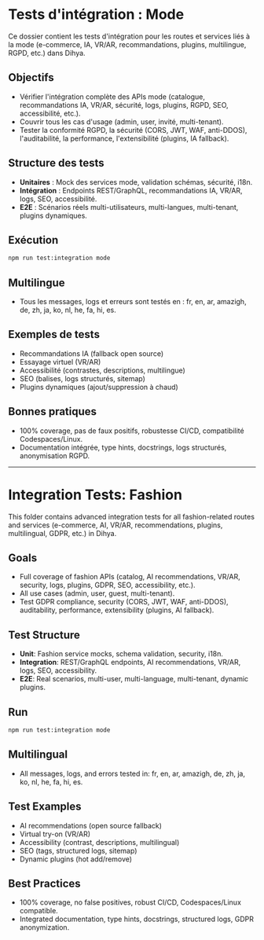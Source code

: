 # Tests d'intégration : Mode

Ce dossier contient les tests d'intégration pour les routes et services liés à la mode (e-commerce, IA, VR/AR, recommandations, plugins, multilingue, RGPD, etc.) dans Dihya.

## Objectifs
- Vérifier l'intégration complète des APIs mode (catalogue, recommandations IA, VR/AR, sécurité, logs, plugins, RGPD, SEO, accessibilité, etc.).
- Couvrir tous les cas d'usage (admin, user, invité, multi-tenant).
- Tester la conformité RGPD, la sécurité (CORS, JWT, WAF, anti-DDOS), l'auditabilité, la performance, l'extensibilité (plugins, IA fallback).

## Structure des tests
- **Unitaires** : Mock des services mode, validation schémas, sécurité, i18n.
- **Intégration** : Endpoints REST/GraphQL, recommandations IA, VR/AR, logs, SEO, accessibilité.
- **E2E** : Scénarios réels multi-utilisateurs, multi-langues, multi-tenant, plugins dynamiques.

## Exécution
```bash
npm run test:integration mode
```

## Multilingue
- Tous les messages, logs et erreurs sont testés en : fr, en, ar, amazigh, de, zh, ja, ko, nl, he, fa, hi, es.

## Exemples de tests
- Recommandations IA (fallback open source)
- Essayage virtuel (VR/AR)
- Accessibilité (contrastes, descriptions, multilingue)
- SEO (balises, logs structurés, sitemap)
- Plugins dynamiques (ajout/suppression à chaud)

## Bonnes pratiques
- 100% coverage, pas de faux positifs, robustesse CI/CD, compatibilité Codespaces/Linux.
- Documentation intégrée, type hints, docstrings, logs structurés, anonymisation RGPD.

---

# Integration Tests: Fashion

This folder contains advanced integration tests for all fashion-related routes and services (e-commerce, AI, VR/AR, recommendations, plugins, multilingual, GDPR, etc.) in Dihya.

## Goals
- Full coverage of fashion APIs (catalog, AI recommendations, VR/AR, security, logs, plugins, GDPR, SEO, accessibility, etc.).
- All use cases (admin, user, guest, multi-tenant).
- Test GDPR compliance, security (CORS, JWT, WAF, anti-DDOS), auditability, performance, extensibility (plugins, AI fallback).

## Test Structure
- **Unit**: Fashion service mocks, schema validation, security, i18n.
- **Integration**: REST/GraphQL endpoints, AI recommendations, VR/AR, logs, SEO, accessibility.
- **E2E**: Real scenarios, multi-user, multi-language, multi-tenant, dynamic plugins.

## Run
```bash
npm run test:integration mode
```

## Multilingual
- All messages, logs, and errors tested in: fr, en, ar, amazigh, de, zh, ja, ko, nl, he, fa, hi, es.

## Test Examples
- AI recommendations (open source fallback)
- Virtual try-on (VR/AR)
- Accessibility (contrast, descriptions, multilingual)
- SEO (tags, structured logs, sitemap)
- Dynamic plugins (hot add/remove)

## Best Practices
- 100% coverage, no false positives, robust CI/CD, Codespaces/Linux compatible.
- Integrated documentation, type hints, docstrings, structured logs, GDPR anonymization.
